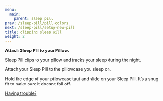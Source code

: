 ```yaml
---
menu:
  main:
    parent: sleep pill
prev: /sleep-pill/pill-colors
next: /sleep-pill/setup-new-pill
title: clipping sleep pill
weight: 2
---
```


**Attach Sleep Pill to your Pillow.**

Sleep Pill clips to your pillow and tracks your sleep during the night. 
 

Attach your Sleep Pill to the pillowcase you sleep on.


Hold the edge of your pillowcase taut and slide on your Sleep Pill. It’s a snug fit to make sure it doesn’t fall off.


[Having trouble?](http://guide.hello.is/troubleshoot/attaching-sleep-pill/)